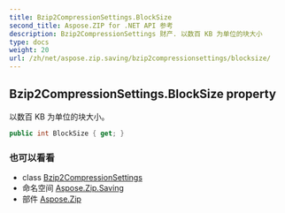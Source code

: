 ```yaml
---
title: Bzip2CompressionSettings.BlockSize
second_title: Aspose.ZIP for .NET API 参考
description: Bzip2CompressionSettings 财产. 以数百 KB 为单位的块大小
type: docs
weight: 20
url: /zh/net/aspose.zip.saving/bzip2compressionsettings/blocksize/
---
```

## Bzip2CompressionSettings.BlockSize property

以数百 KB 为单位的块大小。

```csharp
public int BlockSize { get; }
```

### 也可以看看

* class [Bzip2CompressionSettings](../)
* 命名空间 [Aspose.Zip.Saving](../../bzip2compressionsettings/)
* 部件 [Aspose.Zip](../../../)


